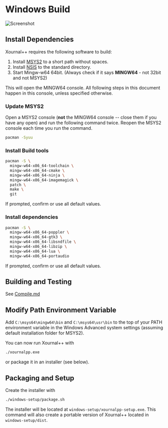 # Windows Build

![Screenshot](./main-win.png?raw=true "Xournal++ Screenshot on Win10")

## Install Dependencies

Xournal++ requires the following software to build:

1. Install [MSYS2](https://www.msys2.org/) to a short path without spaces.
2. Install [NSIS](https://nsis.sourceforge.io/Download) to the standard directory.
3. Start Mingw-w64 64bit. (Always check if it says **MINGW64** - not 32bit and not MSYS2)

This will open the MINGW64 console. All following steps in this document happen in this console, unless specified otherwise.

### Update MSYS2

Open a MSYS2 console (**not** the MINGW64 console -- close them if you have any open) and run the following command twice. Reopen the MSYS2 console each time you run the command.

```sh
pacman -Syuu
```

### Install Build tools

```sh
pacman -S \
  mingw-w64-x86_64-toolchain \
  mingw-w64-x86_64-cmake \
  mingw-w64-x86_64-ninja \
  mingw-w64-x86_64-imagemagick \
  patch \
  make \
  git
```

If prompted, confirm or use all default values.

### Install dependencies

```sh
pacman -S \
  mingw-w64-x86_64-poppler \
  mingw-w64-x86_64-gtk3 \
  mingw-w64-x86_64-libsndfile \
  mingw-w64-x86_64-libzip \
  mingw-w64-x86_64-lua \
  mingw-w64-x86_64-portaudio
```

If prompted, confirm or use all default values.

## Building and Testing

See [Compile.md](./Compile.md)

## Modify Path Environment Variable

Add `C:\msys64\mingw64\bin` and `C:\msys64\usr\bin` to the top of 
your PATH environment variable in the Windows Advanced system 
settings (assuming default installation folder for MSYS2). 

You can now run Xournal++ with
```sh
./xournalpp.exe
```
or package it in an installer (see below).

## Packaging and Setup

Create the installer with
```sh
./windows-setup/package.sh
```

The installer will be located at `windows-setup/xournalpp-setup.exe`. This
command will also create a portable version of Xournal++ located in
`windows-setup/dist`.
